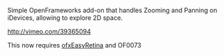 Simple OpenFrameworks add-on that handles Zooming and Panning on iDevices, allowing to explore 2D space.

<http://vimeo.com/39365094>

This now requires [ofxEasyRetina](https://github.com/armadillu/ofxEasyRetina) and OF0073

